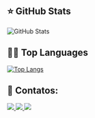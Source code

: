 ## ⭐ GitHub Stats

![GitHub Stats](https://github-readme-stats.vercel.app/api?username=schleu&show_icons=true)

## 🧑‍💻 Top Languages
[![Top Langs](https://github-readme-stats.vercel.app/api/top-langs/?username=schleu&layout=compact&hide=html,css,cmake,tsql&theme=radical)](https://github.com/anuraghazra/github-readme-stats)


## 📧 Contatos:

<div>
  <a href = "mailto:daniloschleu@gmail.com">
    <img src="https://img.shields.io/badge/Gmail-D14836?style=for-the-badge&logo=gmail&logoColor=white" target="_blank">
  </a>
  
  <a href="https://www.linkedin.com/in/danilo-schleu" target="_blank">
    <img src="https://img.shields.io/badge/-LinkedIn-%230077B5?style=for-the-badge&logo=linkedin&logoColor=white" target="_blank">
  </a> 
  
  <a href="https://portfolio-danilo-schleu.netlify.app/" target="_blank">
    <img src="https://img.shields.io/badge/Portfolio-262626?style=for-the-badge&logo=react" target="_blank">
  </a>   
</div>
